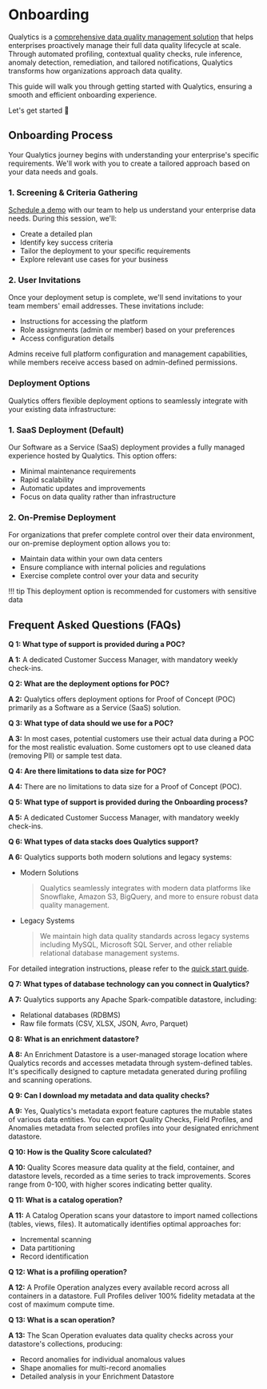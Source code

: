 # Onboarding 

Qualytics is a [<u>comprehensive data quality management solution</u>](https://www.qualytics.ai/product/) that helps enterprises proactively manage their full data quality lifecycle at scale. Through automated profiling, contextual quality checks, rule inference, anomaly detection, remediation, and tailored notifications, Qualytics transforms how organizations approach data quality.

This guide will walk you through getting started with Qualytics, ensuring a smooth and efficient onboarding experience.

Let's get started 🚀

## Onboarding Process

Your Qualytics journey begins with understanding your enterprise's specific requirements. We'll work with you to create a tailored approach based on your data needs and goals.

### 1. Screening & Criteria Gathering

[<u>Schedule a demo</u>](https://calendly.com/gorkemsevinc/30min?month=2024-06) with our team to help us understand your enterprise data needs. During this session, we'll:
- Create a detailed plan
- Identify key success criteria
- Tailor the deployment to your specific requirements
- Explore relevant use cases for your business

### 2. User Invitations

Once your deployment setup is complete, we'll send invitations to your team members' email addresses. These invitations include:
- Instructions for accessing the platform
- Role assignments (admin or member) based on your preferences
- Access configuration details

Admins receive full platform configuration and management capabilities, while members receive access based on admin-defined permissions.

### Deployment Options

Qualytics offers flexible deployment options to seamlessly integrate with your existing data infrastructure:

### 1. SaaS Deployment (Default)

Our Software as a Service (SaaS) deployment provides a fully managed experience hosted by Qualytics. This option offers:
- Minimal maintenance requirements
- Rapid scalability
- Automatic updates and improvements
- Focus on data quality rather than infrastructure

### 2. On-Premise Deployment

For organizations that prefer complete control over their data environment, our on-premise deployment option allows you to:
- Maintain data within your own data centers
- Ensure compliance with internal policies and regulations
- Exercise complete control over your data and security

!!! tip
    This deployment option is recommended for customers with sensitive data

## Frequent Asked Questions (FAQs) 

**Q 1: What type of support is provided during a POC?**

**A 1:** A dedicated Customer Success Manager, with mandatory weekly check-ins.

**Q 2: What are the deployment options for POC?**

**A 2:** Qualytics offers deployment options for Proof of Concept (POC) primarily as a Software as a Service (SaaS) solution.

**Q 3: What type of data should we use for a POC?**

**A 3:** In most cases, potential customers use their actual data during a POC for the most realistic evaluation. Some customers opt to use cleaned data (removing PII) or sample test data.

**Q 4: Are there limitations to data size for POC?**

**A 4:** There are no limitations to data size for a Proof of Concept (POC).

**Q 5: What type of support is provided during the Onboarding process?**

**A 5:** A dedicated Customer Success Manager, with mandatory weekly check-ins.

**Q 6: What types of data stacks does Qualytics support?**

**A 6:** Qualytics supports both modern solutions and legacy systems:

- Modern Solutions
  > Qualytics seamlessly integrates with modern data platforms like Snowflake, Amazon S3, BigQuery, and more to ensure robust data quality management.

- Legacy Systems
  > We maintain high data quality standards across legacy systems including MySQL, Microsoft SQL Server, and other reliable relational database management systems.

For detailed integration instructions, please refer to the [<u>quick start guide</u>](https://userguide.qualytics.io/quick-start-guide/).

**Q 7: What types of database technology can you connect in Qualytics?**

**A 7:** Qualytics supports any Apache Spark-compatible datastore, including:
- Relational databases (RDBMS)
- Raw file formats (CSV, XLSX, JSON, Avro, Parquet)

**Q 8: What is an enrichment datastore?**

**A 8:** An Enrichment Datastore is a user-managed storage location where Qualytics records and accesses metadata through system-defined tables. It's specifically designed to capture metadata generated during profiling and scanning operations.

**Q 9: Can I download my metadata and data quality checks?**

**A 9:** Yes, Qualytics's metadata export feature captures the mutable states of various data entities. You can export Quality Checks, Field Profiles, and Anomalies metadata from selected profiles into your designated enrichment datastore.

**Q 10: How is the Quality Score calculated?**

**A 10:** Quality Scores measure data quality at the field, container, and datastore levels, recorded as a time series to track improvements. Scores range from 0-100, with higher scores indicating better quality.

**Q 11: What is a catalog operation?**

**A 11:** A Catalog Operation scans your datastore to import named collections (tables, views, files). It automatically identifies optimal approaches for:
- Incremental scanning
- Data partitioning
- Record identification

**Q 12: What is a profiling operation?**

**A 12:** A Profile Operation analyzes every available record across all containers in a datastore. Full Profiles deliver 100% fidelity metadata at the cost of maximum compute time.

**Q 13: What is a scan operation?**

**A 13:** The Scan Operation evaluates data quality checks across your datastore's collections, producing:
- Record anomalies for individual anomalous values
- Shape anomalies for multi-record anomalies
- Detailed analysis in your Enrichment Datastore